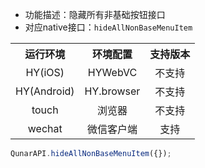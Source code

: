 * 功能描述：隐藏所有非基础按钮接口
* 对应native接口：`hideAllNonBaseMenuItem`

<table style="text-align:center">
    <tr>
        <th>运行环境</th>
        <th>环境配置</th>
        <th>支持版本</th>
    </tr>
    <tr>
        <td>HY(iOS)</td>
        <td>HYWebVC</td>
        <td>不支持</td>
    </tr>
    <tr>
        <td>HY(Android)</td>
        <td>HY.browser</td>
        <td>不支持</td>
    </tr>
    <tr>
        <td>touch</td>
        <td>浏览器</td>
        <td>不支持</td>
    </tr>
    <tr>
        <td>wechat</td>
        <td>微信客户端</td>
        <td>支持</td>
    </tr>
</table>


```js
QunarAPI.hideAllNonBaseMenuItem({});
```